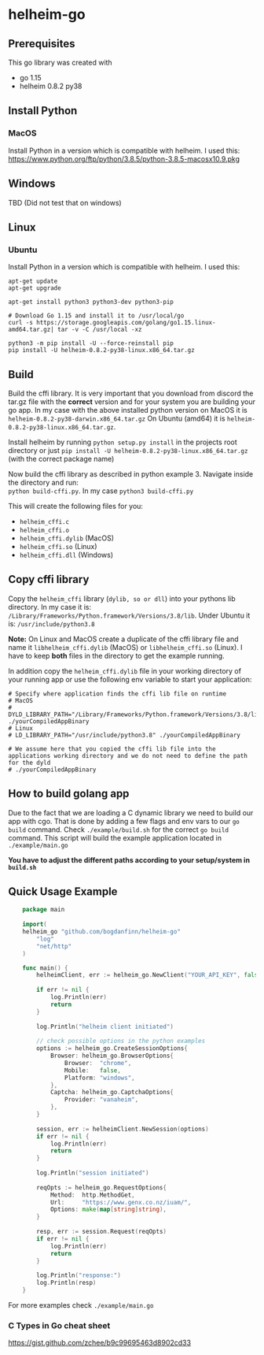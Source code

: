 # helheim-go

## Prerequisites
This go library was created with
* go 1.15 
* helheim 0.8.2 py38

## Install Python

### MacOS
Install Python in a version which is compatible with helheim.
I used this: https://www.python.org/ftp/python/3.8.5/python-3.8.5-macosx10.9.pkg

## Windows
TBD (Did not test that on windows)

## Linux

### Ubuntu
Install Python in a version which is compatible with helheim.
I used this:
```
apt-get update 
apt-get upgrade

apt-get install python3 python3-dev python3-pip

# Download Go 1.15 and install it to /usr/local/go
curl -s https://storage.googleapis.com/golang/go1.15.linux-amd64.tar.gz| tar -v -C /usr/local -xz

python3 -m pip install -U --force-reinstall pip
pip install -U helheim-0.8.2-py38-linux.x86_64.tar.gz
```

## Build
Build the cffi library. It is very important that you download from discord the tar.gz file with the **correct** version and for your system you are building your go app.
In my case with the above installed python version on MacOS it is `helheim-0.8.2-py38-darwin.x86_64.tar.gz`
On Ubuntu (amd64) it is `helheim-0.8.2-py38-linux.x86_64.tar.gz`.

Install helheim by running `python setup.py install` in the projects root directory or just `pip install -U helheim-0.8.2-py38-linux.x86_64.tar.gz` (with the correct package name)

Now build the cffi library as described in python example 3. Navigate inside the directory and run:  
`python build-cffi.py`. In my case `python3 build-cffi.py`

This will create the following files for you:
* `helheim_cffi.c`
* `helheim_cffi.o`
* `helheim_cffi.dylib` (MacOS)
* `helheim_cffi.so` (Linux)
* `helheim_cffi.dll` (Windows)

## Copy cffi library
Copy the `helheim_cffi` library (`dylib, so or dll`) into your pythons lib directory.
In my case it is: `/Library/Frameworks/Python.framework/Versions/3.8/lib`.
Under Ubuntu it is: `/usr/include/python3.8`

**Note:** On Linux and MacOS create a duplicate of the cffi library file and name it `libhelheim_cffi.dylib` (MacOS) or `libhelheim_cffi.so` (Linux). I have to keep **both** files in the directory to get the example running.

In addition copy the `helheim_cffi.dylib` file in your working directory of your running app or use the following env variable to start your application:
```
# Specify where application finds the cffi lib file on runtime
# MacOS
# DYLD_LIBRARY_PATH="/Library/Frameworks/Python.framework/Versions/3.8/lib" ./yourCompiledAppBinary
# Linux
# LD_LIBRARY_PATH="/usr/include/python3.8" ./yourCompiledAppBinary

# We assume here that you copied the cffi lib file into the applications working directory and we do not need to define the path for the dyld
# ./yourCompiledAppBinary
```

## How to build golang app
Due to the fact that we are loading a C dynamic library we need to build our app with cgo.
That is done by adding a few flags and env vars to our `go build` command.
Check `./example/build.sh` for the correct `go build` command. This script will build the example application located in `./example/main.go`

**You have to adjust the different paths according to your setup/system in `build.sh`**

## Quick Usage Example
```go
    package main
    
    import(
	helheim_go "github.com/bogdanfinn/helheim-go"
        "log"
        "net/http"
    )

    func main() {
        helheimClient, err := helheim_go.NewClient("YOUR_API_KEY", false, nil)
        
        if err != nil {
            log.Println(err)
            return
        }
        
        log.Println("helheim client initiated")
        
        // check possible options in the python examples
        options := helheim_go.CreateSessionOptions{
            Browser: helheim_go.BrowserOptions{
                Browser:  "chrome",
                Mobile:   false,
                Platform: "windows",
            },
            Captcha: helheim_go.CaptchaOptions{
                Provider: "vanaheim",
            },
        }
        
        session, err := helheimClient.NewSession(options)
        if err != nil {
            log.Println(err)
            return
        }
        
        log.Println("session initiated")
        
        reqOpts := helheim_go.RequestOptions{
            Method:  http.MethodGet,
            Url:     "https://www.genx.co.nz/iuam/",
            Options: make(map[string]string),
        }
        
        resp, err := session.Request(reqOpts)
        if err != nil {
            log.Println(err)
            return
        }
    
        log.Println("response:")
        log.Println(resp)
    }
```
For more examples check `./example/main.go`

### C Types in Go cheat sheet
https://gist.github.com/zchee/b9c99695463d8902cd33